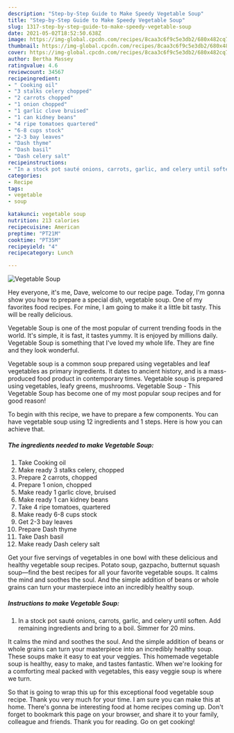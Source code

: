 ```yaml
---
description: "Step-by-Step Guide to Make Speedy Vegetable Soup"
title: "Step-by-Step Guide to Make Speedy Vegetable Soup"
slug: 1317-step-by-step-guide-to-make-speedy-vegetable-soup
date: 2021-05-02T18:52:50.638Z
image: https://img-global.cpcdn.com/recipes/8caa3c6f9c5e3db2/680x482cq70/vegetable-soup-recipe-main-photo.jpg
thumbnail: https://img-global.cpcdn.com/recipes/8caa3c6f9c5e3db2/680x482cq70/vegetable-soup-recipe-main-photo.jpg
cover: https://img-global.cpcdn.com/recipes/8caa3c6f9c5e3db2/680x482cq70/vegetable-soup-recipe-main-photo.jpg
author: Bertha Massey
ratingvalue: 4.6
reviewcount: 34567
recipeingredient:
- " Cooking oil"
- "3 stalks celery chopped"
- "2 carrots chopped"
- "1 onion chopped"
- "1 garlic clove bruised"
- "1 can kidney beans"
- "4 ripe tomatoes quartered"
- "6-8 cups stock"
- "2-3 bay leaves"
- "Dash thyme"
- "Dash basil"
- "Dash celery salt"
recipeinstructions:
- "In a stock pot sauté onions, carrots, garlic, and celery until soften. Add remaining ingredients and bring to a boil. Simmer for 20 mins."
categories:
- Recipe
tags:
- vegetable
- soup

katakunci: vegetable soup 
nutrition: 213 calories
recipecuisine: American
preptime: "PT21M"
cooktime: "PT35M"
recipeyield: "4"
recipecategory: Lunch

---
```



![Vegetable Soup](https://img-global.cpcdn.com/recipes/8caa3c6f9c5e3db2/680x482cq70/vegetable-soup-recipe-main-photo.jpg)

Hey everyone, it's me, Dave, welcome to our recipe page. Today, I'm gonna show you how to prepare a special dish, vegetable soup. One of my favorites food recipes. For mine, I am going to make it a little bit tasty. This will be really delicious.

Vegetable Soup is one of the most popular of current trending foods in the world. It's simple, it is fast, it tastes yummy. It is enjoyed by millions daily. Vegetable Soup is something that I've loved my whole life. They are fine and they look wonderful.

Vegetable soup is a common soup prepared using vegetables and leaf vegetables as primary ingredients. It dates to ancient history, and is a mass-produced food product in contemporary times. Vegetable soup is prepared using vegetables, leafy greens, mushrooms. Vegetable Soup - This Vegetable Soup has become one of my most popular soup recipes and for good reason!


To begin with this recipe, we have to prepare a few components. You can have vegetable soup using 12 ingredients and 1 steps. Here is how you can achieve that.

<!--inarticleads1-->

##### The ingredients needed to make Vegetable Soup:

1. Take  Cooking oil
1. Make ready 3 stalks celery, chopped
1. Prepare 2 carrots, chopped
1. Prepare 1 onion, chopped
1. Make ready 1 garlic clove, bruised
1. Make ready 1 can kidney beans
1. Take 4 ripe tomatoes, quartered
1. Make ready 6-8 cups stock
1. Get 2-3 bay leaves
1. Prepare Dash thyme
1. Take Dash basil
1. Make ready Dash celery salt


Get your five servings of vegetables in one bowl with these delicious and healthy vegetable soup recipes. Potato soup, gazpacho, butternut squash soup—find the best recipes for all your favorite vegetable soups. It calms the mind and soothes the soul. And the simple addition of beans or whole grains can turn your masterpiece into an incredibly healthy soup. 

<!--inarticleads2-->

##### Instructions to make Vegetable Soup:

1. In a stock pot sauté onions, carrots, garlic, and celery until soften. Add remaining ingredients and bring to a boil. Simmer for 20 mins.


It calms the mind and soothes the soul. And the simple addition of beans or whole grains can turn your masterpiece into an incredibly healthy soup. These soups make it easy to eat your veggies. This homemade vegetable soup is healthy, easy to make, and tastes fantastic. When we&#39;re looking for a comforting meal packed with vegetables, this easy veggie soup is where we turn. 

So that is going to wrap this up for this exceptional food vegetable soup recipe. Thank you very much for your time. I am sure you can make this at home. There's gonna be interesting food at home recipes coming up. Don't forget to bookmark this page on your browser, and share it to your family, colleague and friends. Thank you for reading. Go on get cooking!
